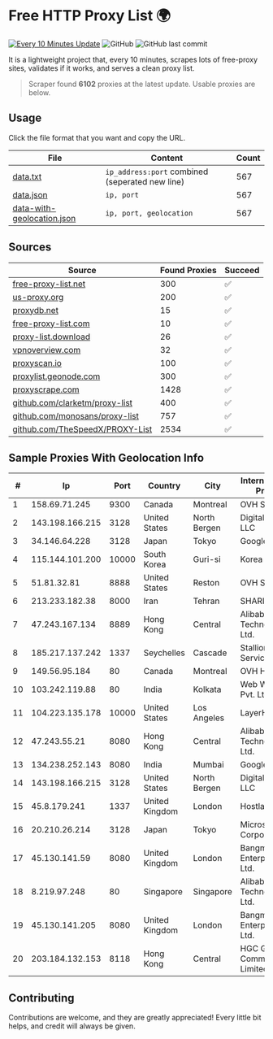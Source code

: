 
# Free HTTP Proxy List 🌍

[![Every 10 Minutes Update](https://github.com/mertguvencli/http-proxy-list/actions/workflows/main.yml/badge.svg?branch=main)](https://github.com/mertguvencli/http-proxy-list/actions/workflows/main.yml)
![GitHub](https://img.shields.io/github/license/mertguvencli/http-proxy-list)
![GitHub last commit](https://img.shields.io/github/last-commit/mertguvencli/http-proxy-list)

It is a lightweight project that, every 10 minutes, scrapes lots of free-proxy sites, validates if it works, and serves a clean proxy list.


> Scraper found **6102** proxies at the latest update. Usable proxies are below.

## Usage

Click the file format that you want and copy the URL.


|File|Content|Count|
|----|-------|-----|
|[data.txt](https://raw.githubusercontent.com/mertguvencli/http-proxy-list/main/proxy-list/data.txt)|`ip_address:port` combined (seperated new line)|567|
|[data.json](https://raw.githubusercontent.com/mertguvencli/http-proxy-list/main/proxy-list/data.json)|`ip, port`|567|
|[data-with-geolocation.json](https://raw.githubusercontent.com/mertguvencli/http-proxy-list/main/proxy-list/data-with-geolocation.json)|`ip, port, geolocation`|567|

## Sources

|Source|Found Proxies|Succeed|
|------|-------------|-------|
|[free-proxy-list.net](https://free-proxy-list.net)|300|✅|
|[us-proxy.org](https://www.us-proxy.org)|200|✅|
|[proxydb.net](http://proxydb.net)|15|✅|
|[free-proxy-list.com](https://free-proxy-list.com/?page=&port=&type%5B%5D=http&type%5B%5D=https&up_time=0&search=Search)|10|✅|
|[proxy-list.download](https://www.proxy-list.download/HTTP)|26|✅|
|[vpnoverview.com](https://vpnoverview.com/privacy/anonymous-browsing/free-proxy-servers)|32|✅|
|[proxyscan.io](https://www.proxyscan.io)|100|✅|
|[proxylist.geonode.com](https://proxylist.geonode.com/api/proxy-list?limit=300&page=1&sort_by=lastChecked&sort_type=desc&protocols=http,https)|300|✅|
|[proxyscrape.com](https://api.proxyscrape.com/v2/?request=displayproxies&protocol=http&timeout=10000&country=all&ssl=all&anonymity=all)|1428|✅|
|[github.com/clarketm/proxy-list](https://raw.githubusercontent.com/clarketm/proxy-list/master/proxy-list-raw.txt)|400|✅|
|[github.com/monosans/proxy-list](https://raw.githubusercontent.com/monosans/proxy-list/main/proxies/http.txt)|757|✅|
|[github.com/TheSpeedX/PROXY-List](https://raw.githubusercontent.com/TheSpeedX/PROXY-List/master/http.txt)|2534|✅|


## Sample Proxies With Geolocation Info

|#|Ip|Port|Country|City|Internet Service Provider|
|-|--|----|-------|----|-------------------------|
|1|158.69.71.245|9300|Canada|Montreal|OVH SAS|
|2|143.198.166.215|3128|United States|North Bergen|DigitalOcean, LLC|
|3|34.146.64.228|3128|Japan|Tokyo|Google LLC|
|4|115.144.101.200|10000|South Korea|Guri-si|Korea Telecom|
|5|51.81.32.81|8888|United States|Reston|OVH SAS|
|6|213.233.182.38|8000|Iran|Tehran|SHARIF-EDU|
|7|47.243.167.134|8889|Hong Kong|Central|Alibaba (US) Technology Co., Ltd.|
|8|185.217.137.242|1337|Seychelles|Cascade|Stallion Network Services Limited|
|9|149.56.95.184|80|Canada|Montreal|OVH Hosting|
|10|103.242.119.88|80|India|Kolkata|Web Werks India Pvt. Ltd.|
|11|104.223.135.178|10000|United States|Los Angeles|LayerHost|
|12|47.243.55.21|8080|Hong Kong|Central|Alibaba (US) Technology Co., Ltd.|
|13|134.238.252.143|8080|India|Mumbai|Google LLC|
|14|143.198.166.215|3128|United States|North Bergen|DigitalOcean, LLC|
|15|45.8.179.241|1337|United Kingdom|London|Hostland LLC|
|16|20.210.26.214|3128|Japan|Tokyo|Microsoft Corporation|
|17|45.130.141.59|8080|United Kingdom|London|Bangmod Enterprise Co., Ltd.|
|18|8.219.97.248|80|Singapore|Singapore|Alibaba (US) Technology Co., Ltd.|
|19|45.130.141.205|8080|United Kingdom|London|Bangmod Enterprise Co., Ltd.|
|20|203.184.132.153|8118|Hong Kong|Central|HGC Global Communications Limited|



## Contributing

Contributions are welcome, and they are greatly appreciated! Every
little bit helps, and credit will always be given.

